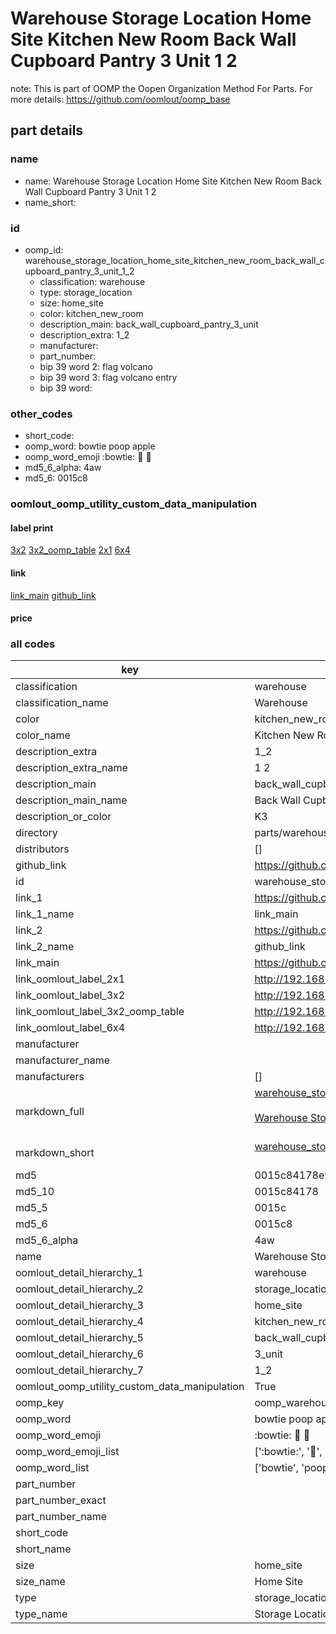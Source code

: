 # Warehouse Storage Location Home Site Kitchen New Room Back Wall Cupboard Pantry 3 Unit 1 2  

note: This is part of OOMP the Oopen Organization Method For Parts. For more details: https://github.com/oomlout/oomp_base

##  part details





### name
* name: Warehouse Storage Location Home Site Kitchen New Room Back Wall Cupboard Pantry 3 Unit 1 2
* name_short: 
### id
* oomp_id: warehouse_storage_location_home_site_kitchen_new_room_back_wall_cupboard_pantry_3_unit_1_2
  * classification: warehouse
  * type: storage_location
  * size: home_site
  * color: kitchen_new_room
  * description_main: back_wall_cupboard_pantry_3_unit
  * description_extra: 1_2
  * manufacturer: 
  * part_number: 
  * bip 39 word 2: flag volcano
  * bip 39 word 3: flag volcano entry
  * bip 39 word: 

### other_codes
* short_code: 
* oomp_word: bowtie poop apple
* oomp_word_emoji :bowtie: :poop: :apple:
* md5_6_alpha: 4aw
* md5_6: 0015c8






### oomlout_oomp_utility_custom_data_manipulation
#### label print
[3x2](http://192.168.1.245:1112/?label=oomp%204aw)
[3x2_oomp_table](http://192.168.1.107:1112/?label=oomp%204aw)
[2x1](http://192.168.1.242:1112/?label=oomp%204aw)
[6x4](http://192.168.1.55:1112/?label=oomp%204aw)    

#### link

[link_main](https://github.com/oomlout/oomlout_oomp_current_version_messy/tree/main/parts/warehouse_storage_location_home_site_kitchen_new_room_back_wall_cupboard_pantry_3_unit_1_2) [github_link](https://github.com/oomlout/oomlout_oomp_part_src/tree/main/parts/warehouse_storage_location_home_site_kitchen_new_room_back_wall_cupboard_pantry_3_unit_1_2)                             

#### price







### all codes 
| key | value |  
| --- | --- |  
| classification | warehouse |  
| classification_name | Warehouse |  
| color | kitchen_new_room |  
| color_name | Kitchen New Room |  
| description_extra | 1_2 |  
| description_extra_name | 1 2 |  
| description_main | back_wall_cupboard_pantry_3_unit |  
| description_main_name | Back Wall Cupboard Pantry 3 Unit |  
| description_or_color | K3 |  
| directory | parts/warehouse_storage_location_home_site_kitchen_new_room_back_wall_cupboard_pantry_3_unit_1_2 |  
| distributors | [] |  
| github_link | https://github.com/oomlout/oomlout_oomp_part_src/tree/main/parts/warehouse_storage_location_home_site_kitchen_new_room_back_wall_cupboard_pantry_3_unit_1_2 |  
| id | warehouse_storage_location_home_site_kitchen_new_room_back_wall_cupboard_pantry_3_unit_1_2 |  
| link_1 | https://github.com/oomlout/oomlout_oomp_current_version_messy/tree/main/parts/warehouse_storage_location_home_site_kitchen_new_room_back_wall_cupboard_pantry_3_unit_1_2 |  
| link_1_name | link_main |  
| link_2 | https://github.com/oomlout/oomlout_oomp_part_src/tree/main/parts/warehouse_storage_location_home_site_kitchen_new_room_back_wall_cupboard_pantry_3_unit_1_2 |  
| link_2_name | github_link |  
| link_main | https://github.com/oomlout/oomlout_oomp_current_version_messy/tree/main/parts/warehouse_storage_location_home_site_kitchen_new_room_back_wall_cupboard_pantry_3_unit_1_2 |  
| link_oomlout_label_2x1 | http://192.168.1.242:1112/?label=oomp%204aw |  
| link_oomlout_label_3x2 | http://192.168.1.245:1112/?label=oomp%204aw |  
| link_oomlout_label_3x2_oomp_table | http://192.168.1.107:1112/?label=oomp%204aw |  
| link_oomlout_label_6x4 | http://192.168.1.55:1112/?label=oomp%204aw |  
| manufacturer |  |  
| manufacturer_name |  |  
| manufacturers | [] |  
| markdown_full | [warehouse_storage_location_home_site_kitchen_new_room_back_wall_cupboard_pantry_3_unit_1_2](https://github.com/oomlout/oomlout_oomp_current_version_messy/tree/main/parts/warehouse_storage_location_home_site_kitchen_new_room_back_wall_cupboard_pantry_3_unit_1_2)<br>[](https://github.com/oomlout/oomlout_oomp_current_version_messy/tree/main/parts/warehouse_storage_location_home_site_kitchen_new_room_back_wall_cupboard_pantry_3_unit_1_2)<br>[Warehouse Storage Location Home Site Kitchen New Room Back Wall Cupboard Pantry 3 Unit 1 2](https://github.com/oomlout/oomlout_oomp_current_version_messy/tree/main/parts/warehouse_storage_location_home_site_kitchen_new_room_back_wall_cupboard_pantry_3_unit_1_2)<br><br> |  
| markdown_short | [warehouse_storage_location_home_site_kitchen_new_room_back_wall_cupboard_pantry_3_unit_1_2](https://github.com/oomlout/oomlout_oomp_current_version_messy/tree/main/parts/warehouse_storage_location_home_site_kitchen_new_room_back_wall_cupboard_pantry_3_unit_1_2)<br><br> |  
| md5 | 0015c84178e925e4ccda3054977d6ac1 |  
| md5_10 | 0015c84178 |  
| md5_5 | 0015c |  
| md5_6 | 0015c8 |  
| md5_6_alpha | 4aw |  
| name | Warehouse Storage Location Home Site Kitchen New Room Back Wall Cupboard Pantry 3 Unit 1 2 |  
| oomlout_detail_hierarchy_1 | warehouse |  
| oomlout_detail_hierarchy_2 | storage_location |  
| oomlout_detail_hierarchy_3 | home_site |  
| oomlout_detail_hierarchy_4 | kitchen_new_room |  
| oomlout_detail_hierarchy_5 | back_wall_cupboard_pantry |  
| oomlout_detail_hierarchy_6 | 3_unit |  
| oomlout_detail_hierarchy_7 | 1_2 |  
| oomlout_oomp_utility_custom_data_manipulation | True |  
| oomp_key | oomp_warehouse_storage_location_home_site_kitchen_new_room_back_wall_cupboard_pantry_3_unit_1_2 |  
| oomp_word | bowtie poop apple |  
| oomp_word_emoji | :bowtie: :poop: :apple: |  
| oomp_word_emoji_list | [':bowtie:', ':poop:', ':apple:'] |  
| oomp_word_list | ['bowtie', 'poop', 'apple'] |  
| part_number |  |  
| part_number_exact |  |  
| part_number_name |  |  
| short_code |  |  
| short_name |  |  
| size | home_site |  
| size_name | Home Site |  
| type | storage_location |  
| type_name | Storage Location |  
